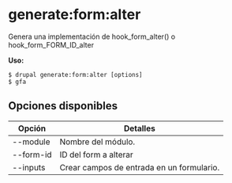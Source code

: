 # generate:form:alter
Genera una implementación de hook_form_alter() o hook_form_FORM_ID_alter

**Uso:**
```
$ drupal generate:form:alter [options]
$ gfa  
```

## Opciones disponibles
Opción | Detalles
-------|-------------
--module | Nombre del módulo.
--form-id | ID del form a alterar
--inputs | Crear campos de entrada en un formulario.
